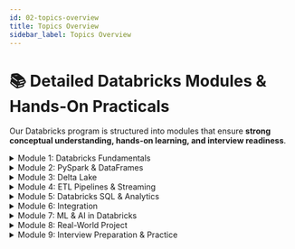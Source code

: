 ```yaml
---
id: 02-topics-overview
title: Topics Overview
sidebar_label: Topics Overview
---
```


# 📚 Detailed Databricks Modules & Hands-On Practicals

Our Databricks program is structured into modules that ensure **strong conceptual understanding, hands-on learning, and interview readiness**.

<details>
<summary>Module 1: Databricks Fundamentals</summary>

**Focus Area:** Workspace setup, Clusters, Repos  
**Hands-On Outcome:** Cluster setup, workspace navigation, creating Repos, running notebooks  

<details>
<summary>Topics & Subtopics</summary>

- **Introduction to Databricks**
  - Overview of Databricks and the Lakehouse architecture
  - Comparing Databricks with Snowflake and Synapse
  - Key components: Workspace, Clusters, DBFS, Jobs, and Repos
- **Cluster Management**
  - Types of clusters: All-purpose, Job, High concurrency
  - Creating and configuring clusters, autoscaling options
  - Monitoring cluster performance and troubleshooting
- **DBFS & Repositories**
  - Working with Databricks File System (DBFS)
  - Mounting external storage (S3, ADLS)
  - Git integration and version control with Repos

</details>

<details>
<summary>Practical Exercises</summary>

- Launch Databricks workspace and create clusters  
- Explore notebooks and DBFS, mount S3/ADLS storage  
- Create a Repo, link GitHub, and perform push/pull operations  

</details>

</details>

<details>
<summary>Module 2: PySpark & DataFrames</summary>

**Focus Area:** Data ingestion, transformations, and optimizations  
**Hands-On Outcome:** Load, transform, and optimize data using PySpark  

<details>
<summary>Topics & Subtopics</summary>

- **Spark Architecture**
  - Understanding Driver, Executors, DAGs, and lazy evaluation
- **DataFrames vs RDDs**
  - Differences, use-cases, and performance considerations
  - Schema inspection and validation
- **Transformations & Actions**
  - Narrow vs wide transformations
  - Filter, map, groupBy, and join operations
- **Advanced PySpark Techniques**
  - Window functions, broadcast joins, and skew handling
  - User-defined functions (UDFs)
  - PySpark SQL API
- **Performance Optimization**
  - Partitioning, caching, and bucketing
  - Using `EXPLAIN` to analyze query plans
  - Practical performance tuning tips

</details>

<details>
<summary>Practical Exercises</summary>

- Load CSV/JSON into DataFrames and perform filters, aggregations, and joins  
- Apply advanced PySpark transformations including window functions and UDFs  
- Optimize queries using caching, partitioning, and `EXPLAIN` for DAG analysis  

</details>

</details>

<details>
<summary>Module 3: Delta Lake</summary>

**Focus Area:** Delta Lake fundamentals, versioning, and data reliability  
**Hands-On Outcome:** Build Delta tables, perform MERGE operations, and implement Time Travel  

<details>
<summary>Topics & Subtopics</summary>

- **Delta Lake Basics**
  - ACID transactions, schema enforcement, and MERGE operations
- **Medallion Architecture**
  - Bronze → Silver → Gold design for layered data storage
- **Time Travel & Versioning**
  - Querying previous versions of data
  - Rollback scenarios
- **Optimization Techniques**
  - OPTIMIZE, Z-Ordering, and VACUUM for performance

</details>

<details>
<summary>Practical Exercises</summary>

- Create Delta tables and explore schema enforcement and Time Travel  
- Perform INSERT, UPDATE, DELETE, MERGE operations  
- Build a Bronze → Silver → Gold pipeline for a sample dataset  

</details>

</details>

<details>
<summary>Module 4: ETL Pipelines & Streaming</summary>

**Focus Area:** Batch and streaming ETL pipelines, incremental data processing  
**Hands-On Outcome:** Develop end-to-end pipelines including Auto Loader and structured streaming  

<details>
<summary>Topics & Subtopics</summary>

- **Batch ETL Pipelines**
  - Design incremental ETL processes
- **Auto Loader**
  - Real-time file ingestion and schema handling
- **Structured Streaming**
  - Streaming concepts, triggers, and watermarks
- **Late-Arriving Data Handling**
  - Techniques to manage late data in streaming pipelines

</details>

<details>
<summary>Practical Exercises</summary>

- Build a batch ETL pipeline with incremental loads  
- Configure Auto Loader for streaming ingestion  
- Implement structured streaming with triggers, watermarks, and late data handling  

</details>

</details>

<details>
<summary>Module 5: Databricks SQL & Analytics</summary>

**Focus Area:** Querying Delta tables and creating dashboards  
**Hands-On Outcome:** Build SQL queries and interactive dashboards for data insights  

<details>
<summary>Topics & Subtopics</summary>

- **Databricks SQL Overview**
  - SQL workspace and querying capabilities
- **Querying Delta Tables**
  - Joins, aggregations, and window functions
- **Dashboards & Visualizations**
  - Creating interactive charts and reports
- **Query Optimization**
  - Caching strategies and `EXPLAIN` usage

</details>

<details>
<summary>Practical Exercises</summary>

- Run SQL queries on Delta tables for analytics  
- Create interactive dashboards with charts and filters  
- Optimize queries using caching and query plan analysis  

</details>

</details>

<details>
<summary>Module 6: Integration</summary>

**Focus Area:** External system integration and data visualization  
**Hands-On Outcome:** Connect Databricks to Snowflake, Power BI, and REST APIs  

<details>
<summary>Topics & Subtopics</summary>

- **Snowflake Integration**
  - Data exchange between Databricks and Snowflake
- **Power BI Integration**
  - Creating live dashboards from Delta tables
- **REST API Integration**
  - Programmatic data ingestion and exports
- **Automated Data Ingestion**
  - Scheduling and monitoring pipelines

</details>

<details>
<summary>Practical Exercises</summary>

- Connect Databricks to Snowflake and push data  
- Create Power BI dashboards from Databricks data  
- Use REST API to ingest or export sample datasets  

</details>

</details>

<details>
<summary>Module 7: ML & AI in Databricks</summary>

**Focus Area:** Machine learning workflow and AutoML  
**Hands-On Outcome:** Track ML experiments, train models, and deploy pipelines  

<details>
<summary>Topics & Subtopics</summary>

- **MLflow Experiment Tracking**
  - Logging experiments and tracking metrics
- **Model Registry**
  - Registering, versioning, and deploying models
- **Databricks AutoML**
  - Automated model training and hyperparameter tuning
- **ML Integration with ETL**
  - Using processed Delta tables as ML inputs

</details>

<details>
<summary>Practical Exercises</summary>

- Track experiments using MLflow and deploy a simple model  
- Train models with AutoML and evaluate performance  
- Integrate ML workflow with ETL pipeline data  

</details>

</details>

<details>
<summary>Module 8: Real-World Project</summary>

**Focus Area:** End-to-end pipeline implementation  
**Hands-On Outcome:** Build complete ETL, streaming, visualization, and optional ML project  

<details>
<summary>Topics & Subtopics</summary>

- End-to-End Implementation: Ingest → Transform → Load → Visualize  
- CI/CD and Job Automation  
- Project Documentation and Review  

</details>

<details>
<summary>Practical Exercises</summary>

- Build a complete pipeline using Bronze → Silver → Gold architecture  
- Schedule and monitor jobs, implement error handling  
- Deliver project with documentation and dashboards  

</details>

</details>

<details>
<summary>Module 9: Interview Preparation & Practice</summary>

**Focus Area:** Mock interviews and coding challenges  
**Hands-On Outcome:** Real interview simulation with PySpark, Delta Lake, and SQL exercises  

<details>
<summary>Topics & Subtopics</summary>

- Common interview questions for Databricks and PySpark  
- Case studies: incremental ETL, pipeline troubleshooting  
- Coding challenges: transformations, merges, and streaming  

</details>

<details>
<summary>Practical Exercises</summary>

- Solve PySpark transformation and Delta merge exercises  
- Write SQL queries for practical scenarios  
- Conduct mock interviews and review solutions  

</details>

</details>
